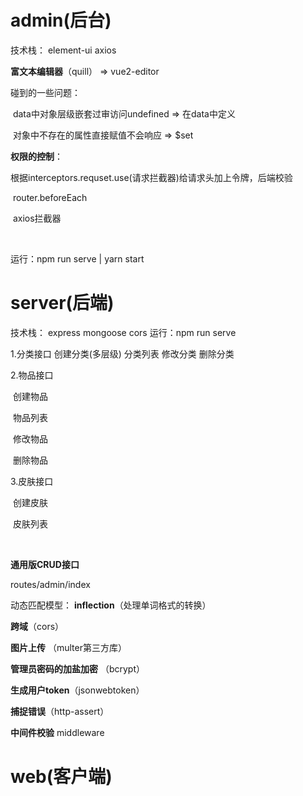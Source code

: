 # admin(后台)

技术栈：
    element-ui
    axios

**富文本编辑器**（quill） => vue2-editor

碰到的一些问题：

​	data中对象层级嵌套过审访问undefined => 在data中定义

​	对象中不存在的属性直接赋值不会响应 => $set

**权限的控制**：

​	根据interceptors.requset.use(请求拦截器)给请求头加上令牌，后端校验

​	router.beforeEach

​	axios拦截器

​	

运行：npm run serve | yarn start

# server(后端)

技术栈：
    express
    mongoose
    cors
运行：npm run serve

1.分类接口
    创建分类(多层级)
    分类列表
    修改分类
    删除分类

2.物品接口

​	创建物品

​	物品列表

​	修改物品

​	删除物品

3.皮肤接口

​	创建皮肤

​	皮肤列表

​	

**通用版CRUD接口**

routes/admin/index

动态匹配模型： **inflection**（处理单词格式的转换）

**跨域**（cors）

**图片上传** （multer第三方库）

**管理员密码的加盐加密** （bcrypt）

**生成用户token**（jsonwebtoken）

**捕捉错误**（http-assert）

**中间件校验** middleware

# web(客户端)